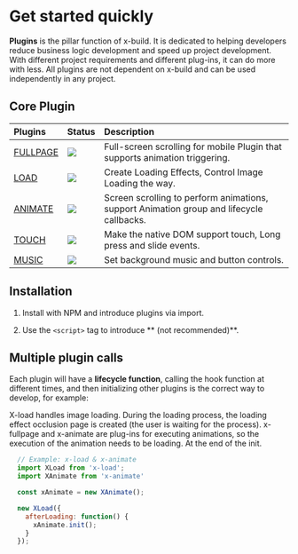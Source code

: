 # Get started quickly

**Plugins** is the pillar function of x-build. It is dedicated to helping developers reduce business logic development and speed up project development. With different project requirements and different plug-ins, it can do more with less. All plugins are not dependent on x-build and can be used independently in any project.

## Core Plugin

Plugins | Status | Description |
| :------ | :------ | :------ |
[FULLPAGE](x-fullpage.md) | <img src="https://img.shields.io/badge/npm-v1.2.2-blue.svg"> | Full-screen scrolling for mobile Plugin that supports animation triggering. |
[LOAD](x-load.md) | <img src="https://img.shields.io/badge/npm-v1.3.4-blue.svg"> | Create Loading Effects, Control Image Loading the way. |
[ANIMATE](x-animate.md) | <img src="https://img.shields.io/badge/npm-v1.0.2-blue.svg"> | Screen scrolling to perform animations, support Animation group and lifecycle callbacks. |
[TOUCH](x-touch.md) | <img src="https://img.shields.io/badge/npm-v1.2.1-blue.svg"> | Make the native DOM support touch, Long press and slide events. |
[MUSIC](x-music.md) | <img src="https://img.shields.io/badge/npm-v1.0.2-blue.svg"> | Set background music and button controls. |


## Installation

1. Install with NPM and introduce plugins via import.

2. Use the `<script>` tag to introduce ** (not recommended)**.

## Multiple plugin calls

Each plugin will have a **lifecycle function**, calling the hook function at different times, and then initializing other plugins is the correct way to develop, for example:

X-load handles image loading. During the loading process, the loading effect occlusion page is created (the user is waiting for the process). x-fullpage and x-animate are plug-ins for executing animations, so the execution of the animation needs to be loading. At the end of the init.

```javascript
  // Example: x-load & x-animate
  import XLoad from 'x-load';
  import XAnimate from 'x-animate'

  const xAnimate = new XAnimate();

  new XLoad({
    afterLoading: function() {
      xAnimate.init();
    }
  });
```
